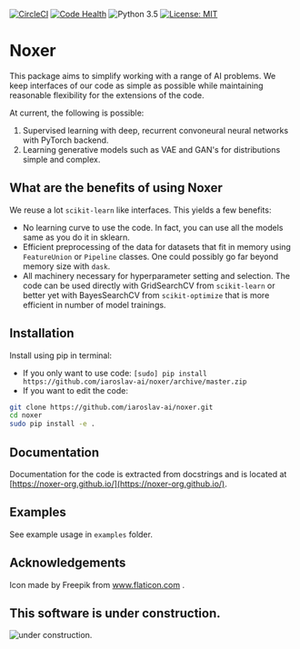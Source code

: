 [![CircleCI](https://circleci.com/gh/noxer-org/noxer.svg?style=svg)](https://circleci.com/gh/noxer-org/noxer)
[![Code Health](https://landscape.io/github/noxer-org/noxer/master/landscape.svg?style=flat)](https://landscape.io/github/noxer-org/noxer/master)
![Python 3.5](https://img.shields.io/badge/python-3.5-blue.svg)
[![License: MIT](https://img.shields.io/badge/License-MIT-yellow.svg)](https://opensource.org/licenses/MIT)

# Noxer

This package aims to simplify working with a range of AI problems. We keep
 interfaces of our code as simple as possible while maintaining reasonable flexibility 
 for the extensions of the code.

At current, the following is possible:
1. Supervised learning with deep, recurrent convoneural neural networks with PyTorch backend.
2. Learning generative models such as VAE and GAN's for distributions simple and complex.

## What are the benefits of using Noxer

We reuse a lot `scikit-learn` like interfaces. This yields a few benefits:
* No learning curve to use the code. In fact, you can use all the models same as you
do it in sklearn. 
* Efficient preprocessing of the data for datasets that fit in memory using `FeatureUnion`
or `Pipeline` classes. One could possibly go far beyond memory size with `dask`.
* All machinery necessary for hyperparameter setting and selection. The code can be used 
directly with GridSearchCV from `scikit-learn` or better yet with BayesSearchCV 
from `scikit-optimize` that is more efficient in number of model trainings. 

## Installation

Install using pip in terminal:

* If you only want to use code: `[sudo] pip install https://github.com/iaroslav-ai/noxer/archive/master.zip`
* If you want to edit the code:
```bash
git clone https://github.com/iaroslav-ai/noxer.git
cd noxer
sudo pip install -e .
```

## Documentation

Documentation for the code is extracted from docstrings and is 
located at [https://noxer-org.github.io/](https://noxer-org.github.io/).

## Examples

See example usage in `examples` folder. 

## Acknowledgements

Icon made by Freepik from www.flaticon.com .

## This software is under construction.

![under construction.](https://iaroslav-ai.github.io/images/under_construction.svg)